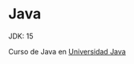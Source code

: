 # Java
JDK: 15

Curso de Java en [Universidad Java](https://www.udemy.com/course/universidad-java-especialista-en-java-desde-cero-a-master/)
